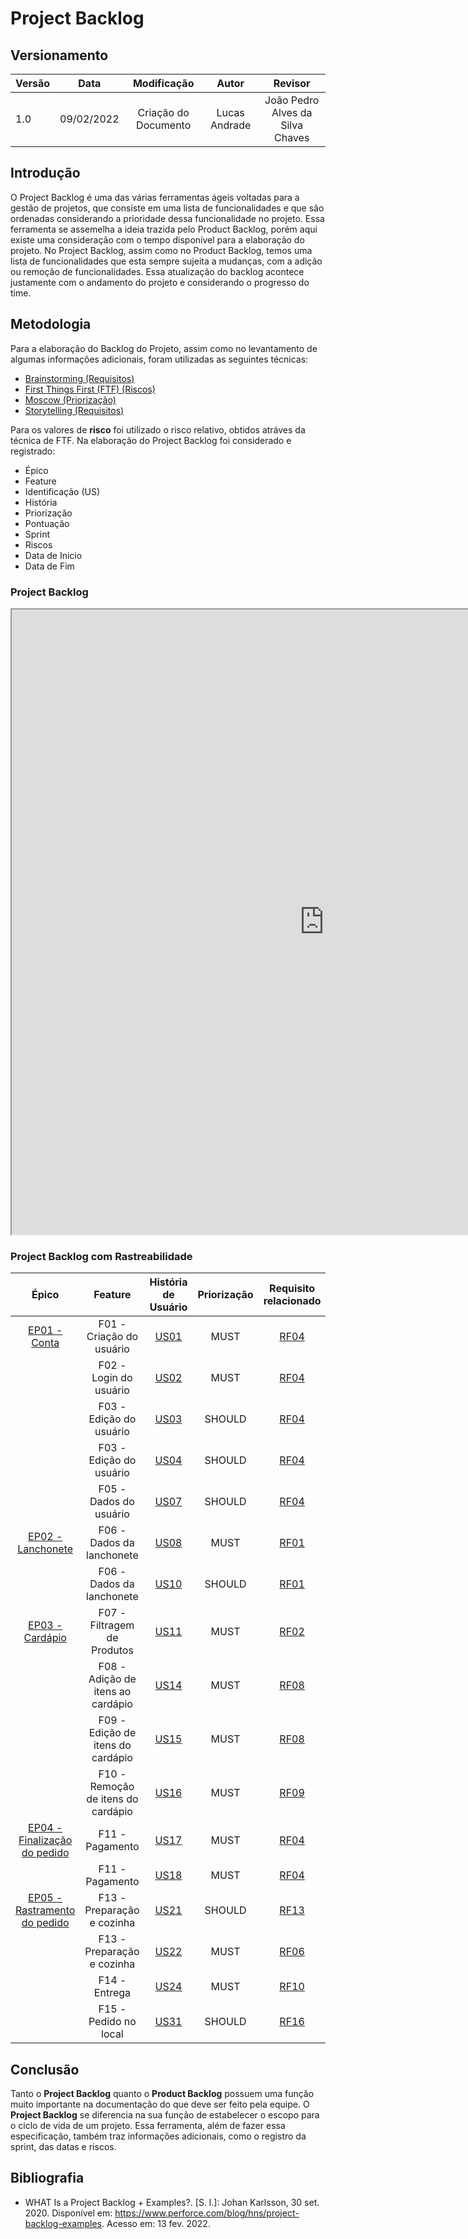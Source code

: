 # Project Backlog

## Versionamento

| Versão | Data       | Modificação          | Autor                        |Revisor|
| ------ | :--------: | :------------------: | :--------------------------: | :---: |
| 1.0    | 09/02/2022 | Criação do Documento | Lucas Andrade | João Pedro Alves da Silva Chaves |

## Introdução

O Project Backlog é uma das várias ferramentas ágeis voltadas para a gestão de projetos, que consiste em uma lista de funcionalidades e que são ordenadas considerando a prioridade dessa funcionalidade no projeto.
Essa ferramenta se assemelha a ideia trazida pelo Product Backlog, porém aqui existe uma consideração com o tempo disponível para a elaboração do projeto. No Project Backlog, assim como no Product Backlog, temos uma lista de funcionalidades que esta sempre sujeita a mudanças, com a adição ou remoção de funcionalidades. Essa atualização do backlog acontece justamente com o andamento do projeto e considerando o progresso do time.

## Metodologia

Para a elaboração do Backlog do Projeto, assim como no levantamento de algumas informações adicionais, foram utilizadas as seguintes técnicas:

- [Brainstorming (Requisitos)](pages/fase_01/brainstorming.md)
- [First Things First (FTF) (Riscos)](pages/fase_01/iniciativasExtras/first_things_first)
- [Moscow (Priorização)](pages/fase_01/priorizacao_moscow.md)
- [Storytelling (Requisitos)](pages/fase_01/storytelling.md)

Para os valores de **risco** foi utilizado o risco relativo, obtidos atráves da técnica de FTF.
Na elaboração do Project Backlog foi considerado e registrado:

- Épico
- Feature
- Identificação (US)
- História
- Priorização
- Pontuação
- Sprint
- Riscos
- Data de Inicio
- Data de Fim

### Project Backlog

<iframe height="1000" width="1000"src="https://docs.google.com/spreadsheets/d/1xQb49UQHY0YY3xzGvzndGI-OBwJ9zRhih2L4ZErd7PE/edit?usp=sharing"></iframe>  

### Project Backlog com Rastreabilidade

|        Épico          |       Feature  |    História de Usuário             |             Priorização  |    Requisito relacionado         |  Pontuação  | Sprint | Riscos | Data Inicial | Data Final |
| :-------------: | :-----------------: | :-----------------: |  :------------: | :----------: | :----------: | :----------: | :----------: | :----------: | :----------: |
|        [EP01 - Conta](/pages/fase_02/modelagem_agil/epicos?id=ep01-conta) | F01 - Criação do usuário | [US01](/pages/fase_02/modelagem_agil/historias_usuario?id=us01)  </br> | MUST | [RF04](/pages/fase_01/priorizacao_moscow?id=resultados) | | | 3 | | |
|           | F02 - Login do usuário | [US02](/pages/fase_02/modelagem_agil/historias_usuario?id=us02) </br> | MUST | [RF04](/pages/fase_01/priorizacao_moscow?id=resultados)  | | | 4 | | |
|           | F03 - Edição do usuário | [US03](/pages/fase_02/modelagem_agil/historias_usuario?id=us03) </br> | SHOULD | [RF04](/pages/fase_01/priorizacao_moscow?id=resultados) | | | 5 | | |
|           |  F03 - Edição do usuário | [US04](/pages/fase_02/modelagem_agil/historias_usuario?id=us04) </br> | SHOULD | [RF04](/pages/fase_01/priorizacao_moscow?id=resultados) | | | 4 | | |
|           | F05 - Dados do usuário | [US07](/pages/fase_02/modelagem_agil/historias_usuario?id=us07) </br> | SHOULD | [RF04](/pages/fase_01/priorizacao_moscow?id=resultados)| | | 3 | | |
|      [EP02 - Lanchonete](/pages/fase_02/modelagem_agil/epicos?id=ep02-lanchonete )   | F06 - Dados da lanchonete | [US08](/pages/fase_02/modelagem_agil/historias_usuario?id=us08) </br> | MUST | [RF01](/pages/fase_01/priorizacao_moscow?id=resultados) | | | 2 | | |
|           | F06 - Dados da lanchonete | [US10](/pages/fase_02/modelagem_agil/historias_usuario?id=us10) </br> | SHOULD | [RF01](/pages/fase_01/priorizacao_moscow?id=resultados) | | | 3 | | |
|       [EP03 - Cardápio](/pages/fase_02/modelagem_agil/epicos?id=ep03-card%c3%a1pio )      | F07 - Filtragem de Produtos | [US11](/pages/fase_02/modelagem_agil/historias_usuario?id=us11) </br> | MUST | [RF02](/pages/fase_01/priorizacao_moscow?id=resultados) | | | 5 | | |
|           | F08 - Adição de itens ao cardápio | [US14](/pages/fase_02/modelagem_agil/historias_usuario?id=us14) </br> | MUST | [RF08](/pages/fase_01/priorizacao_moscow?id=resultados) | | | 4 | | |
|           | F09 - Edição de itens do cardápio | [US15](/pages/fase_02/modelagem_agil/historias_usuario?id=us15) </br> | MUST | [RF08](/pages/fase_01/priorizacao_moscow?id=resultados) | | | 4 | | |
|           | F10 - Remoção de itens do cardápio | [US16](/pages/fase_02/modelagem_agil/historias_usuario?id=us16) </br> | MUST | [RF09](/pages/fase_01/priorizacao_moscow?id=resultados) | | | 4 | | |
|     [EP04 - Finalização do pedido](/pages/fase_02/modelagem_agil/epicos?id=ep04-finaliza%c3%a7%c3%a3o-do-pedido)         | F11 - Pagamento | [US17](/pages/fase_02/modelagem_agil/historias_usuario?id=us17) </br> | MUST | [RF04](/pages/fase_01/priorizacao_moscow?id=resultados) | | | 6 | | |
|           | F11 - Pagamento | [US18](/pages/fase_02/modelagem_agil/historias_usuario?id=us18) </br> | MUST | [RF04](/pages/fase_01/priorizacao_moscow?id=resultados) | | | 5 | | |
|     [EP05 - Rastramento do pedido](/pages/fase_02/modelagem_agil/epicos?id=ep05-rastreamento-do-pedido)         | F13 - Preparação e cozinha | [US21](/pages/fase_02/modelagem_agil/historias_usuario?id=us21) </br> | SHOULD | [RF13](/pages/fase_01/priorizacao_moscow?id=resultados) | | | 3 | | |
|           | F13 - Preparação e cozinha | [US22](/pages/fase_02/modelagem_agil/historias_usuario?id=us22) </br> | MUST | [RF06](/pages/fase_01/priorizacao_moscow?id=resultados) | | | 4 | | |
|           | F14 - Entrega | [US24](/pages/fase_02/modelagem_agil/historias_usuario?id=us24) </br> | MUST | [RF10](/pages/fase_01/priorizacao_moscow?id=resultados) | | | 4 | | |
|           | F15 - Pedido no local | [US31](/pages/fase_02/modelagem_agil/historias_usuario?id=us31) </br> | SHOULD | [RF16](/pages/fase_01/priorizacao_moscow?id=resultados) | | | 3 | | |

## Conclusão

Tanto o **Project Backlog** quanto o **Product Backlog** possuem uma função muito importante na documentação do que deve ser feito pela equipe. O **Project Backlog** se diferencia na sua função de estabelecer o escopo para o ciclo de vida de um projeto. Essa ferramenta, além de fazer essa especificação, também traz informações adicionais, como o registro da sprint, das datas e riscos.

## Bibliografia

* WHAT Is a Project Backlog + Examples?. [S. l.]: Johan Karlsson, 30 set. 2020. Disponível em: https://www.perforce.com/blog/hns/project-backlog-examples. Acesso em: 13 fev. 2022.